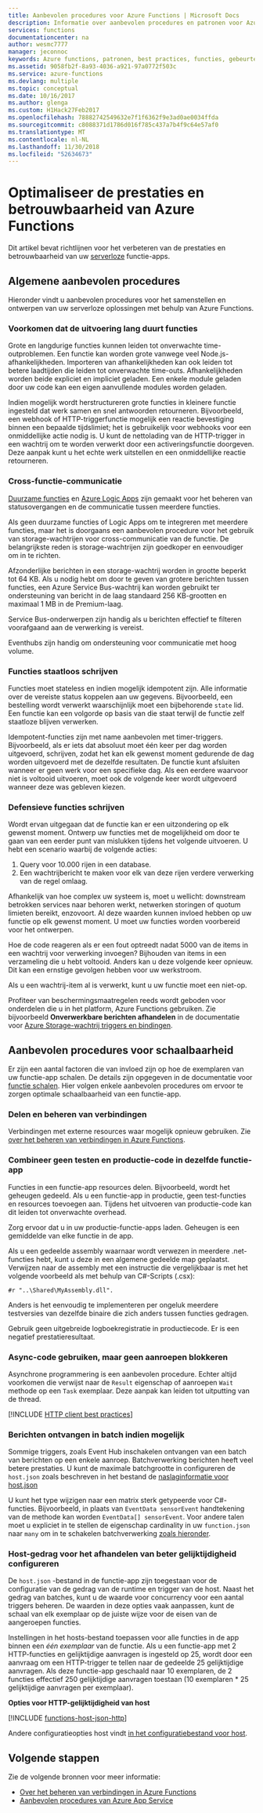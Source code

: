 ```yaml
---
title: Aanbevolen procedures voor Azure Functions | Microsoft Docs
description: Informatie over aanbevolen procedures en patronen voor Azure Functions.
services: functions
documentationcenter: na
author: wesmc7777
manager: jeconnoc
keywords: Azure functions, patronen, best practices, functies, gebeurtenisverwerking, webhooks, dynamisch berekenen, architectuur zonder server
ms.assetid: 9058fb2f-8a93-4036-a921-97a0772f503c
ms.service: azure-functions
ms.devlang: multiple
ms.topic: conceptual
ms.date: 10/16/2017
ms.author: glenga
ms.custom: H1Hack27Feb2017
ms.openlocfilehash: 78882742549632e7f1f6362f9e3ad0ae0034ffda
ms.sourcegitcommit: c8088371d1786d016f785c437a7b4f9c64e57af0
ms.translationtype: MT
ms.contentlocale: nl-NL
ms.lasthandoff: 11/30/2018
ms.locfileid: "52634673"
---
```

# <a name="optimize-the-performance-and-reliability-of-azure-functions"></a>Optimaliseer de prestaties en betrouwbaarheid van Azure Functions

Dit artikel bevat richtlijnen voor het verbeteren van de prestaties en betrouwbaarheid van uw [serverloze](https://azure.microsoft.com/solutions/serverless/) functie-apps. 

## <a name="general-best-practices"></a>Algemene aanbevolen procedures

Hieronder vindt u aanbevolen procedures voor het samenstellen en ontwerpen van uw serverloze oplossingen met behulp van Azure Functions.

### <a name="avoid-long-running-functions"></a>Voorkomen dat de uitvoering lang duurt functies

Grote en langdurige functies kunnen leiden tot onverwachte time-outproblemen. Een functie kan worden grote vanwege veel Node.js-afhankelijkheden. Importeren van afhankelijkheden kan ook leiden tot betere laadtijden die leiden tot onverwachte time-outs. Afhankelijkheden worden beide expliciet en impliciet geladen. Een enkele module geladen door uw code kan een eigen aanvullende modules worden geladen.  

Indien mogelijk wordt herstructureren grote functies in kleinere functie ingesteld dat werk samen en snel antwoorden retourneren. Bijvoorbeeld, een webhook of HTTP-triggerfunctie mogelijk een reactie bevestiging binnen een bepaalde tijdslimiet; het is gebruikelijk voor webhooks voor een onmiddellijke actie nodig is. U kunt de nettolading van de HTTP-trigger in een wachtrij om te worden verwerkt door een activeringsfunctie doorgeven. Deze aanpak kunt u het echte werk uitstellen en een onmiddellijke reactie retourneren.


### <a name="cross-function-communication"></a>Cross-functie-communicatie

[Duurzame functies](durable/durable-functions-overview.md) en [Azure Logic Apps](../logic-apps/logic-apps-overview.md) zijn gemaakt voor het beheren van statusovergangen en de communicatie tussen meerdere functies.

Als geen duurzame functies of Logic Apps om te integreren met meerdere functies, maar het is doorgaans een aanbevolen procedure voor het gebruik van storage-wachtrijen voor cross-communicatie van de functie.  De belangrijkste reden is storage-wachtrijen zijn goedkoper en eenvoudiger om in te richten. 

Afzonderlijke berichten in een storage-wachtrij worden in grootte beperkt tot 64 KB. Als u nodig hebt om door te geven van grotere berichten tussen functies, een Azure Service Bus-wachtrij kan worden gebruikt ter ondersteuning van bericht in de laag standaard 256 KB-grootten en maximaal 1 MB in de Premium-laag.

Service Bus-onderwerpen zijn handig als u berichten effectief te filteren voorafgaand aan de verwerking is vereist.

Eventhubs zijn handig om ondersteuning voor communicatie met hoog volume.


### <a name="write-functions-to-be-stateless"></a>Functies staatloos schrijven 

Functies moet stateless en indien mogelijk idempotent zijn. Alle informatie over de vereiste status koppelen aan uw gegevens. Bijvoorbeeld, een bestelling wordt verwerkt waarschijnlijk moet een bijbehorende `state` lid. Een functie kan een volgorde op basis van die staat terwijl de functie zelf staatloze blijven verwerken. 

Idempotent-functies zijn met name aanbevolen met timer-triggers. Bijvoorbeeld, als er iets dat absoluut moet één keer per dag worden uitgevoerd, schrijven, zodat het kan elk gewenst moment gedurende de dag worden uitgevoerd met de dezelfde resultaten. De functie kunt afsluiten wanneer er geen werk voor een specifieke dag. Als een eerdere waarvoor niet is voltooid uitvoeren, moet ook de volgende keer wordt uitgevoerd wanneer deze was gebleven kiezen.


### <a name="write-defensive-functions"></a>Defensieve functies schrijven

Wordt ervan uitgegaan dat de functie kan er een uitzondering op elk gewenst moment. Ontwerp uw functies met de mogelijkheid om door te gaan van een eerder punt van mislukken tijdens het volgende uitvoeren. U hebt een scenario waarbij de volgende acties:

1. Query voor 10.000 rijen in een database.
2. Een wachtrijbericht te maken voor elk van deze rijen verdere verwerking van de regel omlaag.
 
Afhankelijk van hoe complex uw systeem is, moet u wellicht: downstream betrokken services naar behoren werkt, netwerken storingen of quotum limieten bereikt, enzovoort. Al deze waarden kunnen invloed hebben op uw functie op elk gewenst moment. U moet uw functies worden voorbereid voor het ontwerpen.

Hoe de code reageren als er een fout optreedt nadat 5000 van de items in een wachtrij voor verwerking invoegen? Bijhouden van items in een verzameling die u hebt voltooid. Anders kan u deze volgende keer opnieuw. Dit kan een ernstige gevolgen hebben voor uw werkstroom. 

Als u een wachtrij-item al is verwerkt, kunt u uw functie moet een niet-op.

Profiteer van beschermingsmaatregelen reeds wordt geboden voor onderdelen die u in het platform, Azure Functions gebruiken. Zie bijvoorbeeld **Onverwerkbare berichten afhandelen** in de documentatie voor [Azure Storage-wachtrij triggers en bindingen](functions-bindings-storage-queue.md#trigger---poison-messages). 

## <a name="scalability-best-practices"></a>Aanbevolen procedures voor schaalbaarheid

Er zijn een aantal factoren die van invloed zijn op hoe de exemplaren van uw functie-app schalen. De details zijn opgegeven in de documentatie voor [functie schalen](functions-scale.md).  Hier volgen enkele aanbevolen procedures om ervoor te zorgen optimale schaalbaarheid van een functie-app.

### <a name="share-and-manage-connections"></a>Delen en beheren van verbindingen

Verbindingen met externe resources waar mogelijk opnieuw gebruiken.  Zie [over het beheren van verbindingen in Azure Functions](./manage-connections.md).

### <a name="dont-mix-test-and-production-code-in-the-same-function-app"></a>Combineer geen testen en productie-code in dezelfde functie-app

Functies in een functie-app resources delen. Bijvoorbeeld, wordt het geheugen gedeeld. Als u een functie-app in productie, geen test-functies en resources toevoegen aan. Tijdens het uitvoeren van productie-code kan dit leiden tot onverwachte overhead.

Zorg ervoor dat u in uw productie-functie-apps laden. Geheugen is een gemiddelde van elke functie in de app.

Als u een gedeelde assembly waarnaar wordt verwezen in meerdere .net-functies hebt, kunt u deze in een algemene gedeelde map geplaatst. Verwijzen naar de assembly met een instructie die vergelijkbaar is met het volgende voorbeeld als met behulp van C#-Scripts (.csx): 

    #r "..\Shared\MyAssembly.dll". 

Anders is het eenvoudig te implementeren per ongeluk meerdere testversies van dezelfde binaire die zich anders tussen functies gedragen.

Gebruik geen uitgebreide logboekregistratie in productiecode. Er is een negatief prestatieresultaat.

### <a name="use-async-code-but-avoid-blocking-calls"></a>Async-code gebruiken, maar geen aanroepen blokkeren

Asynchrone programmering is een aanbevolen procedure. Echter altijd voorkomen die verwijst naar de `Result` eigenschap of aanroepen `Wait` methode op een `Task` exemplaar. Deze aanpak kan leiden tot uitputting van de thread.

[!INCLUDE [HTTP client best practices](../../includes/functions-http-client-best-practices.md)]

### <a name="receive-messages-in-batch-whenever-possible"></a>Berichten ontvangen in batch indien mogelijk

Sommige triggers, zoals Event Hub inschakelen ontvangen van een batch van berichten op een enkele aanroep.  Batchverwerking berichten heeft veel betere prestaties.  U kunt de maximale batchgrootte in configureren de `host.json` zoals beschreven in het bestand de [naslaginformatie voor host.json](functions-host-json.md)

U kunt het type wijzigen naar een matrix sterk getypeerde voor C#-functies.  Bijvoorbeeld, in plaats van `EventData sensorEvent` handtekening van de methode kan worden `EventData[] sensorEvent`.  Voor andere talen moet u expliciet in te stellen de eigenschap cardinality in uw `function.json` naar `many` om in te schakelen batchverwerking [zoals hieronder](https://github.com/Azure/azure-webjobs-sdk-templates/blob/df94e19484fea88fc2c68d9f032c9d18d860d5b5/Functions.Templates/Templates/EventHubTrigger-JavaScript/function.json#L10).

### <a name="configure-host-behaviors-to-better-handle-concurrency"></a>Host-gedrag voor het afhandelen van beter gelijktijdigheid configureren

De `host.json` -bestand in de functie-app zijn toegestaan voor de configuratie van de gedrag van de runtime en trigger van de host.  Naast het gedrag van batches, kunt u de waarde voor concurrency voor een aantal triggers beheren.  De waarden in deze opties vaak aanpassen, kunt de schaal van elk exemplaar op de juiste wijze voor de eisen van de aangeroepen functies.

Instellingen in het hosts-bestand toepassen voor alle functies in de app binnen een *één exemplaar* van de functie. Als u een functie-app met 2 HTTP-functies en gelijktijdige aanvragen is ingesteld op 25, wordt door een aanvraag om een HTTP-trigger te tellen naar de gedeelde 25 gelijktijdige aanvragen.  Als deze functie-app geschaald naar 10 exemplaren, de 2 functies effectief 250 gelijktijdige aanvragen toestaan (10 exemplaren * 25 gelijktijdige aanvragen per exemplaar).

**Opties voor HTTP-gelijktijdigheid van host**

[!INCLUDE [functions-host-json-http](../../includes/functions-host-json-http.md)]

Andere configuratieopties host vindt [in het configuratiebestand voor host](functions-host-json.md).

## <a name="next-steps"></a>Volgende stappen

Zie de volgende bronnen voor meer informatie:

* [Over het beheren van verbindingen in Azure Functions](manage-connections.md)
* [Aanbevolen procedures van Azure App Service](../app-service/app-service-best-practices.md)
